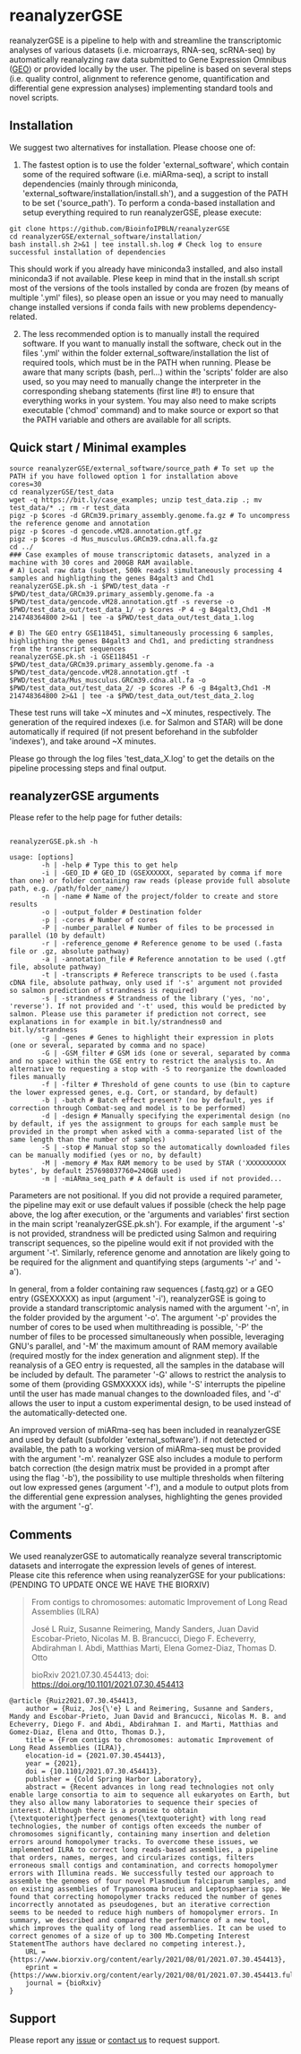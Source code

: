 # reanalyzerGSE
reanalyzerGSE is a pipeline to help with and streamline the transcriptomic analyses of various datasets (i.e. microarrays, RNA-seq, scRNA-seq) by automatically reanalyzing raw data submitted to Gene Expression Omnibus ([GEO](https://www.ncbi.nlm.nih.gov/geo/)) or provided locally by the user. The pipeline is based on several steps (i.e. quality control, alignment to reference genome, quantification and differential gene expression analyses) implementing standard tools and novel scripts.

## Installation
We suggest two alternatives for installation. Please choose one of:

1) The fastest option is to use the folder 'external_software', which contain some of the required software (i.e. miARma-seq), a script to install dependencies (mainly through miniconda, 'external_software/installation/install.sh'), and a suggestion of the PATH to be set ('source_path'). To perform a conda-based installation and setup everything required to run reanalyzerGSE, please execute:

```
git clone https://github.com/BioinfoIPBLN/reanalyzerGSE
cd reanalyzerGSE/external_software/installation/
bash install.sh 2>&1 | tee install.sh.log # Check log to ensure successful installation of dependencies
```

This should work if you already have miniconda3 installed, and also install miniconda3 if not available. Plese keep in mind that in the install.sh script most of the versions of the tools installed by conda are frozen (by means of multiple '.yml' files), so please open an issue or you may need to manually change installed versions if conda fails with new problems dependency-related.


2) The less recommended option is to manually install the required software.
If you want to manually install the software, check out in the files '.yml' within the folder external_software/installation the list of required tools, which must be in the PATH when running. Please be aware that many scripts (bash, perl...) within the 'scripts' folder are also used, so you may need to manually change the interpreter in the corresponding shebang statements (first line #!) to ensure that everything works in your system. You may also need to make scripts executable ('chmod' command) and to make source or export so that the PATH variable and others are available for all scripts.


## Quick start / Minimal examples
```
source reanalyzerGSE/external_software/source_path # To set up the PATH if you have followed option 1 for installation above
cores=30
cd reanalyzerGSE/test_data
wget -q https://bit.ly/case_examples; unzip test_data.zip .; mv test_data/* .; rm -r test_data
pigz -p $cores -d GRCm39.primary_assembly.genome.fa.gz # To uncompress the reference genome and annotation
pigz -p $cores -d gencode.vM28.annotation.gtf.gz 
pigz -p $cores -d Mus_musculus.GRCm39.cdna.all.fa.gz
cd ../
### Case examples of mouse transcriptomic datasets, analyzed in a machine with 30 cores and 200GB RAM available.
# A) Local raw data (subset, 500k reads) simultaneously processing 4 samples and highligthing the genes B4galt3 and Chd1
reanalyzerGSE.pk.sh -i $PWD/test_data -r $PWD/test_data/GRCm39.primary_assembly.genome.fa -a $PWD/test_data/gencode.vM28.annotation.gtf -s reverse -o $PWD/test_data_out/test_data_1/ -p $cores -P 4 -g B4galt3,Chd1 -M 214748364800 2>&1 | tee -a $PWD/test_data_out/test_data_1.log

# B) The GEO entry GSE118451, simultaneously processing 6 samples, highligthing the genes B4galt3 and Chd1, and predicting strandness from the transcript sequences
reanalyzerGSE.pk.sh -i GSE118451 -r $PWD/test_data/GRCm39.primary_assembly.genome.fa -a $PWD/test_data/gencode.vM28.annotation.gtf -t $PWD/test_data/Mus_musculus.GRCm39.cdna.all.fa -o $PWD/test_data_out/test_data_2/ -p $cores -P 6 -g B4galt3,Chd1 -M 214748364800 2>&1 | tee -a $PWD/test_data_out/test_data_2.log
```
These test runs will take ~X minutes and ~X minutes, respectively. The generation of the required indexes (i.e. for Salmon and STAR) will be done automatically if required (if not present beforehand in the subfolder 'indexes'), and take around ~X minutes.

Please go through the log files 'test_data_X.log' to get the details on the pipeline processing steps and final output.


## reanalyzerGSE arguments
Please refer to the help page for futher details:
```

reanalyzerGSE.pk.sh -h

usage: [options]
		-h | -help # Type this to get help
		-i | -GEO_ID # GEO_ID (GSEXXXXXX, separated by comma if more than one) or folder containing raw reads (please provide full absolute path, e.g. /path/folder_name/)
		-n | -name # Name of the project/folder to create and store results
		-o | -output_folder # Destination folder
		-p | -cores # Number of cores
		-P | -number_parallel # Number of files to be processed in parallel (10 by default)		
		-r | -reference_genome # Reference genome to be used (.fasta file or .gz, absolute pathway)
		-a | -annotation_file # Reference annotation to be used (.gtf file, absolute pathway)
		-t | -transcripts # Referece transcripts to be used (.fasta cDNA file, absolute pathway, only used if '-s' argument not provided so salmon prediction of strandness is required)
		-s | -strandness # Strandness of the library ('yes, 'no', 'reverse'). If not provided and '-t' used, this would be predicted by salmon. Please use this parameter if prediction not correct, see explanations in for example in bit.ly/strandness0 and bit.ly/strandness
		-g | -genes # Genes to highlight their expression in plots (one or several, separated by comma and no space)
		-G | -GSM_filter # GSM ids (one or several, separated by comma and no space) within the GSE entry to restrict the analysis to. An alternative to requesting a stop with -S to reorganize the downloaded files manually
		-f | -filter # Threshold of gene counts to use (bin to capture the lower expressed genes, e.g. Cort, or standard, by default)
		-b | -batch # Batch effect present? (no by default, yes if correction through Combat-seq and model is to be performed)
		-d | -design # Manually specifying the experimental design (no by default, if yes the assignment to groups for each sample must be provided in the prompt when asked with a comma-separated list of the same length than the number of samples)
		-S | -stop # Manual stop so the automatically downloaded files can be manually modified (yes or no, by default)
		-M | -memory # Max RAM memory to be used by STAR ('XXXXXXXXXX bytes', by default 257698037760=240GB used)
		-m | -miARma_seq_path # A default is used if not provided...
```

Parameters are not positional. If you did not provide a required parameter, the pipeline may exit or use default values if possible (check the help page above, the log after execution, or the 'arguments and variables' first section in the main script 'reanalyzerGSE.pk.sh'). For example, if the argument '-s' is not provided, strandness will be predicted using Salmon and requiring transcript sequences, so the pipeline would exit if not provided with the argument '-t'. Similarly, reference genome and annotation are likely going to be required for the alignment and quantifying steps (arguments '-r' and '-a').

In general, from a folder containing raw sequences (.fastq.gz) or a GEO entry (GSEXXXXX) as input (argument '-i'), reanalyzerGSE is going to provide a standard transcriptomic analysis named with the argument '-n', in the folder provided by the argument '-o'. The argument '-p' provides the number of cores to be used when multithreading is possible, '-P' the number of files to be processed simultaneously when possible, leveraging GNU's parallel, and '-M' the maximum amount of RAM memory available (required mostly for the index generation and alignment step). If the reanalysis of a GEO entry is requested, all the samples in the database will be included by default. The parameter '-G' allows to restrict the analysis to some of them (providing GSMXXXXX ids), while '-S' interrupts the pipeline until the user has made manual changes to the downloaded files, and '-d' allows the user to input a custom experimental design, to be used instead of the automatically-detected one.

An improved version of miARma-seq has been included in reanalyzerGSE and used by default (subfolder 'external_software'). if not detected or available, the path to a working version of miARma-seq must be provided with the argument '-m'. reanalyzer GSE also includes a module to perform batch correction (the design matrix must be provided in a prompt after using the flag '-b'), the possibility to use multiple thresholds when filtering out low expressed genes (argument '-f'), and a module to output plots from the differential gene expression analyses, highlighting the genes provided with the argument '-g'.


## Comments
We used reanalyzerGSE to automatically reanalyze several transcriptomic datasets and interrogate the expression levels of genes of interest.  
Please cite this reference when using reanalyzerGSE for your publications: (PENDING TO UPDATE ONCE WE HAVE THE BIORXIV)

> From contigs to chromosomes: automatic Improvement of Long Read Assemblies (ILRA)
> 
> José L Ruiz, Susanne Reimering, Mandy Sanders, Juan David Escobar-Prieto, Nicolas M. B. Brancucci, Diego F. Echeverry, Abdirahman I. Abdi, Matthias Marti, Elena Gomez-Diaz, Thomas D. Otto
> 
> bioRxiv 2021.07.30.454413; doi: https://doi.org/10.1101/2021.07.30.454413
```
@article {Ruiz2021.07.30.454413,
	author = {Ruiz, Jos{\'e} L and Reimering, Susanne and Sanders, Mandy and Escobar-Prieto, Juan David and Brancucci, Nicolas M. B. and Echeverry, Diego F. and Abdi, Abdirahman I. and Marti, Matthias and Gomez-Diaz, Elena and Otto, Thomas D.},
	title = {From contigs to chromosomes: automatic Improvement of Long Read Assemblies (ILRA)},
	elocation-id = {2021.07.30.454413},
	year = {2021},
	doi = {10.1101/2021.07.30.454413},
	publisher = {Cold Spring Harbor Laboratory},
	abstract = {Recent advances in long read technologies not only enable large consortia to aim to sequence all eukaryotes on Earth, but they also allow many laboratories to sequence their species of interest. Although there is a promise to obtain {\textquoteright}perfect genomes{\textquoteright} with long read technologies, the number of contigs often exceeds the number of chromosomes significantly, containing many insertion and deletion errors around homopolymer tracks. To overcome these issues, we implemented ILRA to correct long reads-based assemblies, a pipeline that orders, names, merges, and circularizes contigs, filters erroneous small contigs and contamination, and corrects homopolymer errors with Illumina reads. We successfully tested our approach to assemble the genomes of four novel Plasmodium falciparum samples, and on existing assemblies of Trypanosoma brucei and Leptosphaeria spp. We found that correcting homopolymer tracks reduced the number of genes incorrectly annotated as pseudogenes, but an iterative correction seems to be needed to reduce high numbers of homopolymer errors. In summary, we described and compared the performance of a new tool, which improves the quality of long read assemblies. It can be used to correct genomes of a size of up to 300 Mb.Competing Interest StatementThe authors have declared no competing interest.},
	URL = {https://www.biorxiv.org/content/early/2021/08/01/2021.07.30.454413},
	eprint = {https://www.biorxiv.org/content/early/2021/08/01/2021.07.30.454413.full.pdf},
	journal = {bioRxiv}
}
```


## Support
Please report any [issue](https://github.com/BioinfoIPBLN/reanalyzerGSE/issues) or [contact us](mailto:bioinformatica@ipb.csic.es?subject=[GitHub]%20Source%20reanalyzerGSE%20Support) to request support.
